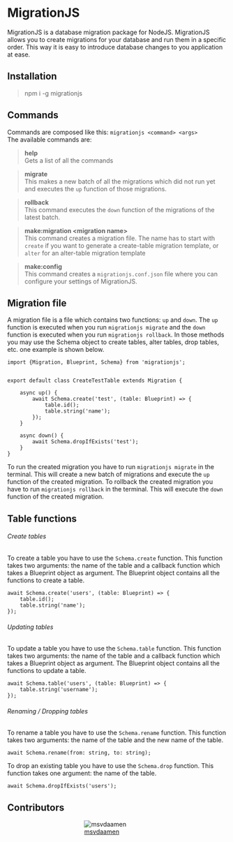 # MigrationJS

MigrationJS is a database migration package for NodeJS.
MigrationJS allows you to create migrations for your database and run them in a specific order. This way it is easy to introduce database changes to you application at ease.


## Installation
> npm i -g migrationjs

## Commands
Commands are composed like this: `migrationjs <command> <args>`  
The available commands are:

> **help**  
> Gets a list of all the commands

> **migrate**  
> This makes a new batch of all the migrations which did not run yet
> and executes the `up` function of those migrations.

> **rollback**  
> This command executes the `down` function of the migrations of the latest batch.  

> **make:migration \<migration name\>**  
> This command creates a migration file. The name has to start with `create` if you want to generate a create-table migration template, or `alter` for an alter-table migration template

> **make:config**  
> This command creates a `migrationjs.conf.json` file where you can configure your settings of MigrationJS.  

## Migration file
A migration file is a file which contains two functions: `up` and `down`. The `up` function is executed when you run `migrationjs migrate` and the `down` function is executed when you run `migrationjs rollback`.
In those methods you may use the Schema object to create tables, alter tables, drop tables, etc. one example is shown below.
```
import {Migration, Blueprint, Schema} from 'migrationjs';


export default class CreateTestTable extends Migration {

    async up() {
        await Schema.create('test', (table: Blueprint) => {
            table.id();
            table.string('name');
        });
    }

    async down() {
        await Schema.dropIfExists('test');
    }
}
```

To run the created migration you have to run `migrationjs migrate` in the terminal. This will create a new batch of migrations and execute the `up` function of the created migration.
To rollback the created migration you have to run `migrationjs rollback` in the terminal. This will execute the `down` function of the created migration.

## Table functions
###### Create tables
To create a table you have to use the `Schema.create` function. This function takes two arguments: the name of the table and a callback function which takes a Blueprint object as argument. The Blueprint object contains all the functions to create a table.
```
await Schema.create('users', (table: Blueprint) => {
    table.id();
    table.string('name');
});
```
###### Updating tables
To update a table you have to use the `Schema.table` function. This function takes two arguments: the name of the table and a callback function which takes a Blueprint object as argument. The Blueprint object contains all the functions to update a table.
```
await Schema.table('users', (table: Blueprint) => {
    table.string('username');
});
```
###### Renaming / Dropping tables
To rename a table you have to use the `Schema.rename` function. This function takes two arguments: the name of the table and the new name of the table.
```
await Schema.rename(from: string, to: string);
```
To drop an existing table you have to use the `Schema.drop` function. This function takes one argument: the name of the table.
```
await Schema.dropIfExists('users'); 
```

[//]: # (## Available Blueprint functions)

[//]: # (The blueprint class contains all the functions to create table column. Each of the available methods are listed in the table below:)



## Contributors
<div style="display: flex; justify-content: space-around">
    <div style="width: 30%">
        <img alt="msvdaamen" src="https://avatars.githubusercontent.com/u/17142556?v=4">
        <a href="https://github.com/msvdaamen">msvdaamen</a>
    </div>

[//]: # (    <div style="width: 30%">)

[//]: # (        <img alt="joel2play" src="https://avatars.githubusercontent.com/u/55430601?v=4">)

[//]: # (        <a href="https://github.com/joel2play">joel2play</a>)

[//]: # (    </div>)
</div>
